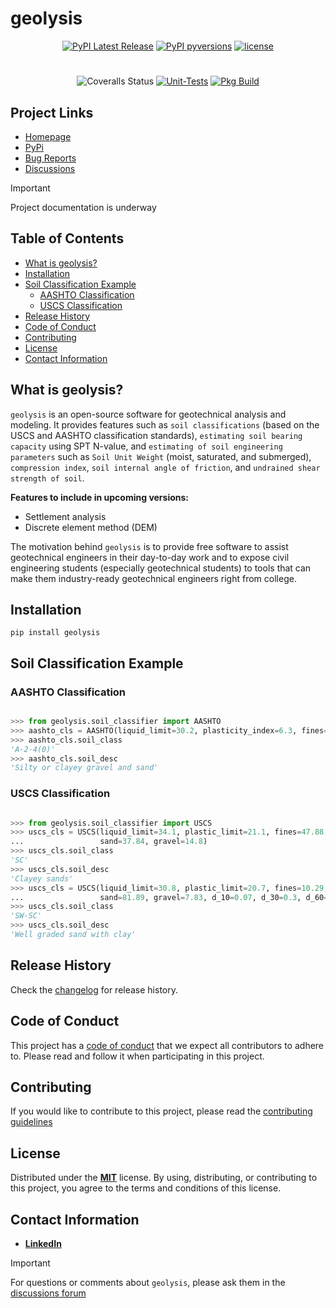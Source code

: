 [code_of_conduct_url]: https://github.com/patrickboateng/geolysis/blob/main/CODE_OF_CONDUCT.md/
[contributing_url]: https://github.com/patrickboateng/geolysis/blob/main/docs/CONTRIBUTING.md#how-to-contribute
[changelog_url]: https://github.com/patrickboateng/geolysis/blob/main/CHANGELOG.md
[license_url]: https://github.com/patrickboateng/geolysis/blob/main/LICENSE.txt

<!-- <h1 align="center">
<img src="https://raw.githubusercontent.com/patrickboateng/geolysis/main/docs/source/_static/geolysis_logo.png" alt="logo" width="300">
</h1><br> -->

# geolysis

<div align="center">

[![PyPI Latest Release](https://img.shields.io/pypi/v/geolysis?style=flat&logo=pypi)](https://pypi.org/project/geolysis/)
[![PyPI pyversions](https://img.shields.io/pypi/pyversions/geolysis.svg?logo=python&style=flat)](https://pypi.python.org/pypi/geolysis/)
[![license](https://img.shields.io/pypi/l/geolysis?style=flat&logo=opensourceinitiative)](https://opensource.org/license/mit/)

#

![Coveralls Status](https://img.shields.io/coverallsCoverage/github/patrickboateng/geolysis?logo=coveralls)
[![Unit-Tests](https://github.com/patrickboateng/geolysis/actions/workflows/unit-tests.yml/badge.svg)](https://github.com/patrickboateng/geolysis/actions/workflows/unit-tests.yml)
[![Pkg Build](https://github.com/patrickboateng/geolysis/actions/workflows/pkg_build.yml/badge.svg)](https://github.com/patrickboateng/geolysis/actions/workflows/pkg_build.yml)

</div>

## Project Links

<!-- - [Documentation](/docs) -->

- [Homepage](https://github.com/patrickboateng/geolysis)
- [PyPi](https://pypi.org/project/geolysis/)
- [Bug Reports](https://github.com/patrickboateng/geolysis/issues)
- [Discussions](https://github.com/patrickboateng/geolysis/discussions)

> [!IMPORTANT]
> Project documentation is underway

## Table of Contents

- [What is geolysis?](#what-is-geolysis)
- [Installation](#installation)
- [Soil Classification Example](#soil-classification-example)
  - [AASHTO Classification](#aashto-classification)
  - [USCS Classification](#uscs-classification)
- [Release History](#release-history)
- [Code of Conduct](#code-of-conduct)
- [Contributing](#contributing)
- [License](#license)
- [Contact Information](#contact-information)

## What is geolysis?

`geolysis` is an open-source software for geotechnical
analysis and modeling. It provides features such as
`soil classifications` (based on the USCS and AASHTO
classification standards), `estimating soil bearing capacity`
using SPT N-value, and `estimating of soil engineering parameters`
such as `Soil Unit Weight` (moist, saturated, and submerged),
`compression index`, `soil internal angle of friction`, and
`undrained shear strength of soil`.

**Features to include in upcoming versions:**

- Settlement analysis
- Discrete element method (DEM)

The motivation behind `geolysis` is to provide free software
to assist geotechnical engineers in their day-to-day work and
to expose civil engineering students (especially geotechnical
students) to tools that can make them industry-ready geotechnical
engineers right from college.

## Installation

```shell
pip install geolysis
```

## Soil Classification Example

### AASHTO Classification

```python

>>> from geolysis.soil_classifier import AASHTO
>>> aashto_cls = AASHTO(liquid_limit=30.2, plasticity_index=6.3, fines=11.18)
>>> aashto_cls.soil_class
'A-2-4(0)'
>>> aashto_cls.soil_desc
'Silty or clayey gravel and sand'

```

### USCS Classification

```python

>>> from geolysis.soil_classifier import USCS
>>> uscs_cls = USCS(liquid_limit=34.1, plastic_limit=21.1, fines=47.88,
...                 sand=37.84, gravel=14.8)
>>> uscs_cls.soil_class
'SC'
>>> uscs_cls.soil_desc
'Clayey sands'
>>> uscs_cls = USCS(liquid_limit=30.8, plastic_limit=20.7, fines=10.29,
...                 sand=81.89, gravel=7.83, d_10=0.07, d_30=0.3, d_60=0.8)
>>> uscs_cls.soil_class
'SW-SC'
>>> uscs_cls.soil_desc
'Well graded sand with clay'

```

## Release History

Check the [changelog][changelog_url] for release history.

## Code of Conduct

This project has a [code of conduct][code_of_conduct_url] that
we expect all contributors to adhere to. Please read and follow
it when participating in this project.

## Contributing

If you would like to contribute to this project, please read
the [contributing guidelines][contributing_url]

## License

Distributed under the [**MIT**][license_url] license. By using,
distributing, or contributing to this project, you agree to the
terms and conditions of this license.

## Contact Information

- [**LinkedIn**](https://linkedin.com/in/patrickboateng/)

> [!IMPORTANT]
> For questions or comments about `geolysis`, please ask them in the
> [discussions forum](https://github.com/patrickboateng/geolysis/discussions)
